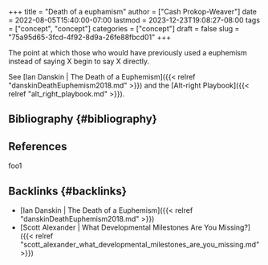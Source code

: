 +++
title = "Death of a euphamism"
author = ["Cash Prokop-Weaver"]
date = 2022-08-05T15:40:00-07:00
lastmod = 2023-12-23T19:08:27-08:00
tags = ["concept", "concept"]
categories = ["concept"]
draft = false
slug = "75a95d65-3fcd-4f92-8d9a-26fe88fbcd01"
+++

The point at which those who would have previously used a euphemism instead of saying X begin to say X directly.

See [Ian Danskin | The Death of a Euphemism]({{< relref "danskinDeathEuphemism2018.md" >}}) and the [Alt-right Playbook]({{< relref "alt_right_playbook.md" >}}).


## Bibliography {#bibliography}

## References

<style>.csl-entry{text-indent: -1.5em; margin-left: 1.5em;}</style><div class="csl-bib-body">
</div>

foo1


## Backlinks {#backlinks}

-   [Ian Danskin | The Death of a Euphemism]({{< relref "danskinDeathEuphemism2018.md" >}})
-   [Scott Alexander | What Developmental Milestones Are You Missing?]({{< relref "scott_alexander_what_developmental_milestones_are_you_missing.md" >}})
